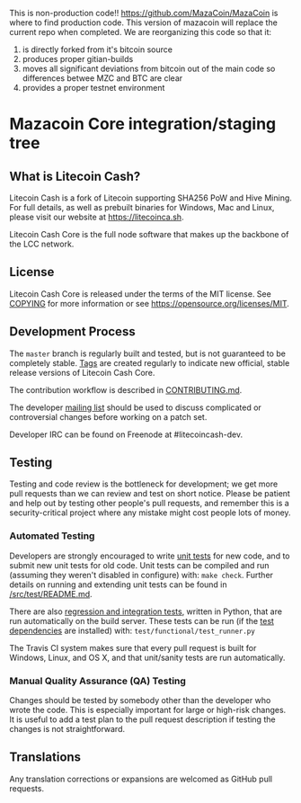 This is non-production code!! https://github.com/MazaCoin/MazaCoin is where to find production code. 
This version of mazacoin will replace the current repo when completed. We are reorganizing this code so that it:
1) is directly forked from it's bitcoin source
2) produces proper gitian-builds
3) moves all significant deviations from bitcoin out of the main code so differences betwee MZC and BTC are clear
4) provides a proper testnet environment



Mazacoin Core integration/staging tree
=====================================

What is Litecoin Cash?
----------------------

Litecoin Cash is a fork of Litecoin supporting SHA256 PoW and Hive Mining. For full details, as well as prebuilt binaries for Windows, Mac and Linux, please visit our website at https://litecoinca.sh.

Litecoin Cash Core is the full node software that makes up the backbone of the LCC network.

License
-------

Litecoin Cash Core is released under the terms of the MIT license. See [COPYING](COPYING) for more
information or see https://opensource.org/licenses/MIT.

Development Process
-------------------

The `master` branch is regularly built and tested, but is not guaranteed to be
completely stable. [Tags](https://github.com/litecoincash-project/litecoincash/tags) are created
regularly to indicate new official, stable release versions of Litecoin Cash Core.

The contribution workflow is described in [CONTRIBUTING.md](CONTRIBUTING.md).

The developer [mailing list](https://groups.google.com/forum/#!forum/litecoincash-dev)
should be used to discuss complicated or controversial changes before working
on a patch set.

Developer IRC can be found on Freenode at #litecoincash-dev.

Testing
-------

Testing and code review is the bottleneck for development; we get more pull
requests than we can review and test on short notice. Please be patient and help out by testing
other people's pull requests, and remember this is a security-critical project where any mistake might cost people
lots of money.

### Automated Testing

Developers are strongly encouraged to write [unit tests](src/test/README.md) for new code, and to
submit new unit tests for old code. Unit tests can be compiled and run
(assuming they weren't disabled in configure) with: `make check`. Further details on running
and extending unit tests can be found in [/src/test/README.md](/src/test/README.md).

There are also [regression and integration tests](/test), written
in Python, that are run automatically on the build server.
These tests can be run (if the [test dependencies](/test) are installed) with: `test/functional/test_runner.py`

The Travis CI system makes sure that every pull request is built for Windows, Linux, and OS X, and that unit/sanity tests are run automatically.

### Manual Quality Assurance (QA) Testing

Changes should be tested by somebody other than the developer who wrote the
code. This is especially important for large or high-risk changes. It is useful
to add a test plan to the pull request description if testing the changes is
not straightforward.

Translations
------------

Any translation corrections or expansions are welcomed as GitHub pull requests.
